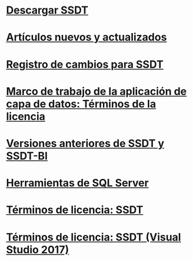 # [Descargar SSDT](download-sql-server-data-tools-ssdt.md)
# [Artículos nuevos y actualizados](new-updated-ssdt.md)
# [Registro de cambios para SSDT](changelog-for-sql-server-data-tools-ssdt.md)
# [Marco de trabajo de la aplicación de capa de datos: Términos de la licencia](data-tier-application-framework-license-terms.md)
# [Versiones anteriores de SSDT y SSDT-BI](previous-releases-of-sql-server-data-tools-ssdt-and-ssdt-bi.md)
# [Herramientas de SQL Server](sql-server-tools.md)
# [Términos de licencia: SSDT](sql-server-data-tools-license-terms.md)
# [Términos de licencia: SSDT (Visual Studio 2017)](sql-server-data-tools-license-terms-vs2017.md)
